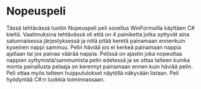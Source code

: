 # Nopeuspeli

Tässä tehtävässä luotiin Nopeuspeli peli sovellus WinFormsilla käyttäen C# kieltä. Vaatimuksina tehtävässä oli että on 4 painiketta jotka syttyvät aina satunnaisessa järjestyksessä ja niitä pitää keretä painamaan ennenkuin kyseinen nappi sammuu. Pelin häviää jos ei kerkeä painamaan nappia ajallaan tai jos painaa väärää nappia. Pelissä on ajastin joka nopeuttaa nappien syttymistä/sammumista pelin edetessä ja se ottaa talteen kuinka monta painallusta pelaaja on kerennyt painamaan ennen kuin häviää pelin. Peli ottaa myös talteen huipputulokset näytöllä näkyvään listaan. Peli hyödyntää C#:n luokkia toiminnassaan.

